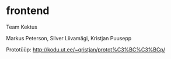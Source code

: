 # frontend

Team Kektus

Markus Peterson, Silver Liivamägi, Kristjan Puusepp

Prototüüp: http://kodu.ut.ee/~qristjan/protot%C3%BC%C3%BCp/

